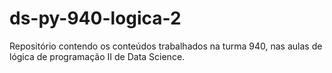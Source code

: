 # ds-py-940-logica-2

Repositório contendo os conteúdos trabalhados na turma 940, nas aulas de lógica de programação II de Data Science.
